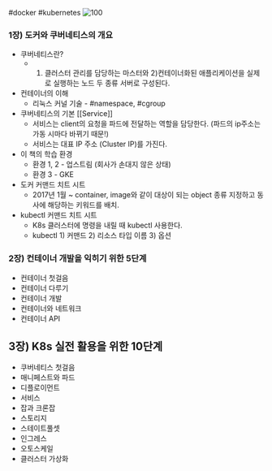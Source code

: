 #docker #kubernetes
![100](https://image.yes24.com/goods/93317828/XL)
### 1장) 도커와 쿠버네티스의 개요

- 쿠버네티스란?
	- 1) 클러스터 관리를 담당하는 마스터와 2)컨테이너화된 애플리케이션을 실제로 실행하는 노드 두 종류 서버로 구성된다.
- 컨테이너의 이해
	- 리눅스 커널 기술 - #namespace, #cgroup
- 쿠버네티스의 기본
	[[Service]]
	- 서비스는 client의 요청을 파드에 전달하는 역할을 담당한다. (파드의 ip주소는 가동 시마다 바뀌기 때문!) 
	- 서비스는 대표 IP 주소 (Cluster IP)를 가진다.
- 이 책의 학습 환경
	- 환경 1, 2 - 업스트림 (회사가 손대지 않은 상태)
	- 환경 3 - GKE
- 도커 커맨드 치트 시트
	- 2017년 1월 ~ container, image와 같이 대상이 되는 object 종류 지정하고 동사에 해당하는 키워드를 배치. 
- kubectl 커맨드 치트 시트
	- K8s 클러스터에 명령을 내릴 때 kubectl 사용한다.
	- kubectl 1) 커맨드 2) 리소스 타입 이름 3) 옵션

### 2장) 컨테이너 개발을 익히기 위한 5단계

- 컨테이너 첫걸음
- 컨테이너 다루기
- 컨테이너 개발
- 컨테이너와 네트워크
- 컨테이너 API
## 3장) K8s 실전 활용을 위한 10단계

- 쿠버네티스 첫걸음
- 매니페스트와 파드
- 디플로이먼트
- 서비스
- 잡과 크론잡
- 스토리지
- 스테이트풀셋
- 인그레스
- 오토스케일
- 클러스터 가상화